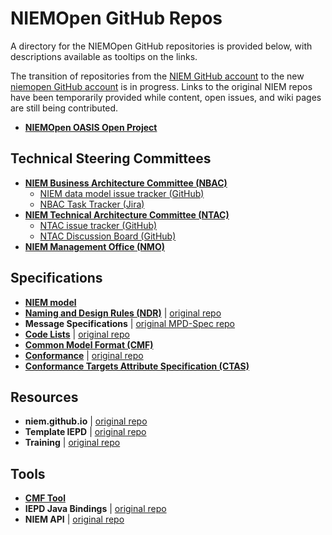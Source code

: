 
# NIEMOpen GitHub Repos

A directory for the NIEMOpen GitHub repositories is provided below, with descriptions available as tooltips on the links.

The transition of repositories from the [NIEM GitHub account](https://github.com/NIEM) to the new [niemopen GitHub account](https://github.com/niemopen) is in progress.  Links to the original NIEM repos have been temporarily provided while content, open issues, and wiki pages are still being contributed.

- **[NIEMOpen OASIS Open Project](https://github.com/niemopen/oasis-open-project "Includes NIEMOpen charter and other governance documents, mailing lists for the project and Technical Steering Committees (TSCs), Project Governance Board (PGB) meeting minutes, and sponsorship information.")**

## Technical Steering Committees

- **[NIEM Business Architecture Committee (NBAC)](https://github.com/niemopen/nbac-admin "Sets the business architecture and requirements of NIEM, manages NIEM Core, and supports NIEM domains.")**
  - [NIEM data model issue tracker (GitHub)](https://github.com/orgs/niemopen/projects/3 "Tracks NIEMOpen model for future development")
  - [NBAC Task Tracker (Jira)](https://oasis-open.atlassian.net/jira/core/projects/NBAC/board "Track NBAC tasks/activities")
- **[NIEM Technical Architecture Committee (NTAC)](https://github.com/niemopen/ntac-admin "Defines and supports the technical architecture of NIEM.")**
  - [NTAC issue tracker (GitHub)](https://github.com/orgs/niemopen/projects/2 "Tracks technical specification and general NTAC issues")
  - [NTAC Discussion Board (GitHub)](https://github.com/niemopen/ntac-admin/discussions "Communication forum for the NTAC")
- **[NIEM Management Office (NMO)](https://github.com/niemopen/nmo-admin)**

## Specifications

- **[NIEM model](https://github.com/niemopen/niem-model "The NIEM reference data model, providing reusable components to use in NIEM message specifications.")**
- **[Naming and Design Rules (NDR)](https://github.com/niemopen/niem-naming-design-rules "Specifies rules and the architecture for the NIEM data model and NIEM XML schemas.")** | [original repo](https://github.com/NIEM/NIEM-NDR)
- **Message Specifications** | [original MPD-Spec repo](https://github.com/NIEM/MPD-Spec "A guide to constructing NIEM message specifications, formerly called IEPDs.")
- **[Code Lists](https://github.com/niemopen/code-lists-specification)** | [original repo](https://github.com/NIEM/NIEM-Code-Lists-Spec "Schema alternatives (Genericode, CSVs) for defining and using code lists with NIEM message specifications. Supports fixed or dynamic (run-time) code lists.  Also supports multi-column code lists.")
- **[Common Model Format (CMF)](https://github.com/niemopen/common-model-format "A data model for NIEM that can be expressed as XML, JSON, or any other serialization that NIEM supports.")**
- **[Conformance](https://github.com/niemopen/conformance-specification "Conformance guidelines, principles, and rules for NIEM")** | [original repo](https://github.com/NIEM/NIEM-Conformance-Spec "General conformance guidance, principles, and rules for usage of NIEM.")
- **[Conformance Targets Attribute Specification (CTAS)](https://github.com/niemopen/niem-conformance-targets "Defines an XML attribute to use within NIEM XML documents, allowing these documents to specify which kind of NIEM artifact they are.")**

## Resources

- **niem.github.io** | [original repo](https://github.com/NIEM/NIEM.github.io "Source files for NIEM's technical website at niem.github.io.")
- **Template IEPD** | [original repo](https://github.com/NIEM/Template-IEPD "A template that can be used as a starting point for a new NIEM IEPD.")
- **Training** | [original repo](https://github.com/NIEM/NIEM-Training "NIEM and IEPD resources used in the NIEM technical training videos on YouTube.")

## Tools

- **[CMF Tool](https://github.com/niemopen/cmftool "A command-line tool for the developers of NIEM-conforming data exchange specifications using the NIEM Common Model Format (CMF).")**
- **IEPD Java Bindings** | [original repo](https://github.com/NIEM/IEPD-Java-Bindings "A Java project that generates a jar of java class files based on an IEPD that can be used to read and generate message instances.")
- **NIEM API** | [original repo](https://github.com/NIEM/NIEM-API "[Coming soon] API and backend for supported NIEM tool functionality, including model management, search, subset development, migration mapping, conformance, and model transforms.")
